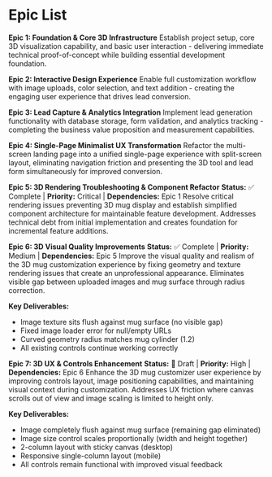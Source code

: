 # Epic List

**Epic 1: Foundation & Core 3D Infrastructure**
Establish project setup, core 3D visualization capability, and basic user interaction - delivering immediate technical proof-of-concept while building essential development foundation.

**Epic 2: Interactive Design Experience**
Enable full customization workflow with image uploads, color selection, and text addition - creating the engaging user experience that drives lead conversion.

**Epic 3: Lead Capture & Analytics Integration**
Implement lead generation functionality with database storage, form validation, and analytics tracking - completing the business value proposition and measurement capabilities.

**Epic 4: Single-Page Minimalist UX Transformation**
Refactor the multi-screen landing page into a unified single-page experience with split-screen layout, eliminating navigation friction and presenting the 3D tool and lead form simultaneously for improved conversion.

**Epic 5: 3D Rendering Troubleshooting & Component Refactor**
**Status:** ✅ Complete | **Priority:** Critical | **Dependencies:** Epic 1
Resolve critical rendering issues preventing 3D mug display and establish simplified component architecture for maintainable feature development. Addresses technical debt from initial implementation and creates foundation for incremental feature additions.

**Epic 6: 3D Visual Quality Improvements**
**Status:** ✅ Complete | **Priority:** Medium | **Dependencies:** Epic 5
Improve the visual quality and realism of the 3D mug customization experience by fixing geometry and texture rendering issues that create an unprofessional appearance. Eliminates visible gap between uploaded images and mug surface through radius correction.

**Key Deliverables:**
- Image texture sits flush against mug surface (no visible gap)
- Fixed image loader error for null/empty URLs
- Curved geometry radius matches mug cylinder (1.2)
- All existing controls continue working correctly

**Epic 7: 3D UX & Controls Enhancement**
**Status:** 📝 Draft | **Priority:** High | **Dependencies:** Epic 6
Enhance the 3D mug customizer user experience by improving controls layout, image positioning capabilities, and maintaining visual context during customization. Addresses UX friction where canvas scrolls out of view and image scaling is limited to height only.

**Key Deliverables:**
- Image completely flush against mug surface (remaining gap eliminated)
- Image size control scales proportionally (width and height together)
- 2-column layout with sticky canvas (desktop)
- Responsive single-column layout (mobile)
- All controls remain functional with improved visual feedback
